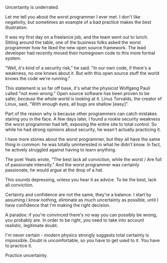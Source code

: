 Uncertainty is underrated.

Let me tell you about the worst programmer I ever met. I don't like negativity, but sometimes an example of a bad practice makes the best illustration.

It was my first day on a freelance job, and the team went out to lunch. Sitting around the table, one of the business folks asked the worst programmer how he liked the new open source framework. The lead developer had recently moved their homegrown code to this more formal system.

"Well, it's kind of a security risk," he said. "In our own code, if there's a weakness, no one knows about it. But with this open source stuff the world knows the code we're running."

This statement is so far off base, it's what the physicist Wolfgang Pauli called "not even wrong." Open source software has been proven to be safer, _because_ the whole world is looking at it. Linus Torvalds, the creator of Linux, said, "With enough eyes, all bugs are shallow [easy]".

Part of the reason why is because other programmers can catch mistakes staring you in the face. A few days later, I found a rookie security weakness the worst programmer had left, exposing the entire site to total control. So while he had strong opinions about security, he wasn't actually practicing it.

I have more stories about the worst programmer, but they all have the same thing in common: he was totally uninterested in what he didn't know. In fact, he actively struggled against having to learn anything.

The poet Yeats wrote, "The best lack all conviction, while the worst / Are full of passionate intensity." And the worst programmer was certainly passionate, he would argue at the drop of a hat.

This sounds depressing, unless you hear it as advice. To be the best, lack all conviction.

Certainty and confidence are not the same, they're a balance. I start by assuming I know nothing, eliminate as much uncertainty as possible, until I have confidence that I'm making the right decision.

A paradox: if you're convinced there's no way you can possibly be wrong, you probably are. In order to be right, you need to take into account realistic, legitimate doubt.

I'm never certain - modern physics strongly suggests total certainty is impossible. Doubt is uncomfortable, so you have to get used to it. You have to practice it.

Practice uncertainty.

